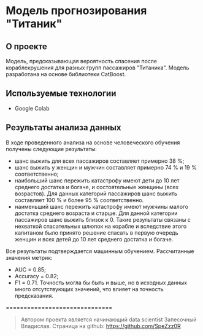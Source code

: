 # Модель прогнозирования "Титаник"


## О проекте
Модель, предсказывающая вероятность спасения после кораблекрушения для разных групп пассажиров "Титаника". Модель разработана на основе библиотеки CatBoost.


## Используемые технологии
- Google Colab


## Результаты анализа данных	
В ходе проведенного анализа на основе человеческого обучения получены следующие результаты:
- шанс выжить для всех пассажиров составляет примерно 38 %;
- шанс выжить у женщин и мужчин составляет примерно 74 % и 19 % соответственно;
- наибольший шанс пережить катастрофу имеют дети до 10 лет среднего достатка и богаче, и состоятельные женщины (всех возрастов). Для данных категорий пассажиров шанс выжить составляет 100 % и более 95 % соответственно.
- наименьший шанс пережить катастрофу имеют мужчины малого достатка среднего возраста и старше. Для данной категории пассажиров шанс выжить близок к 0.
Такие результаты связаны с нехваткой спасательных шлюпок на корабле и вследствие этого капитаном было принято решение спасать в первую очередь женщин и всех детей до 10 лет среднего достатка и богаче.
	
Все результаты подтверждается машинным обучением. 
Рассчитанные значения метрик:
- AUC = 0.85; 
- Accuracy = 0.82; 
- F1 = 0.71.
Точность могла бы быть и выше, но в исходных данных много отсутствующих значений, что влияет на точность предсказания.


==============================

> Автором проекта является начинающий data scientist
> Запесочный Владислав. 
> Страница на github: https://github.com/SpeZzz0R  
> 
